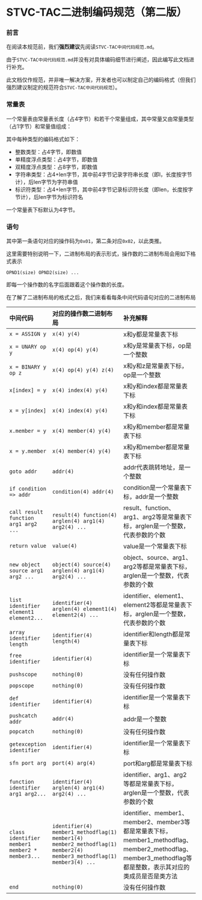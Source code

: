 # STVC-TAC二进制编码规范（第二版）

### 前言

在阅读本规范前，我们**强烈建议**先阅读``STVC-TAC中间代码规范.md``。

由于``STVC-TAC中间代码规范.md``并没有对具体编码细节进行阐述，因此编写此文档进行补充。

此文档仅作规范，并非唯一解决方案，开发者也可以制定自己的编码格式（但我们强烈建议制定的规范符合``STVC-TAC中间代码规范``）。

### 常量表

一个常量表由常量表长度（占4字节）和若干个常量组成，其中常量又由常量类型（占1字节）和常量值组成：

其中每种类型的编码格式如下：

* 整数类型：占4字节，即数值
* 单精度浮点类型：占4字节，即数值
* 双精度浮点类型：占8字节，即数值
* 字符串类型：占4+len字节，其中前4字节记录字符串长度（即l，长度按字节计），后len字节为字符串值
* 标识符类型：占4+len字节，其中前4字节记录标识符长度（即len，长度按字节计），后len字节为标识符名

一个常量表下标默认为4字节。

### 语句

其中第一条语句对应的操作码为``0x01``，第二条对应``0x02``，以此类推。

这里需要特别说明一下，二进制布局的表示形式，操作数的二进制布局会用如下格式表示

``OPND1(size) OPND2(size) ...``

即每一个操作数的名字后面跟着这个操作数的长度。

在了解了二进制布局的格式之后，我们来看看每条中间代码语句对应的二进制布局

|中间代码|对应的操作数二进制布局|补充解释|
|:-|:-|:-|
|``x = ASSIGN y``|``x(4) y(4)``|x和y都是常量表下标|
|``x = UNARY op y``|``x(4) op(4) y(4)``|x和y是常量表下标，op是一个整数|
|``x = BINARY y op z``|``x(4) op(4) y(4) z(4)``|x和y和z是常量表下标，op是一个整数|
|``x[index] = y``|``x(4) index(4) y(4)``|x和y和index都是常量表下标|
|``x = y[index]``|``x(4) index(4) y(4)``|x和y和index都是常量表下标|
|``x.member = y``|``x(4) member(4) y(4)``|x和y和member都是常量表下标|
|``x = y.member``|``x(4) member(4) y(4)``|x和y和member都是常量表下标|
|``goto addr``|``addr(4)``|addr代表跳转地址，是一个整数|
|``if condition => addr``|``condition(4) addr(4)``|condition是一个常量表下标，addr是一个整数|
|``call result function arg1 arg2 ...``|``result(4) function(4) arglen(4) arg1(4) arg2(4) ...``|result、function、arg1、arg2等是常量表下标，arglen是一个整数，代表参数的个数|
|``return value``|``value(4)``|value是一个常量表下标|
|``new object source arg1 arg2 ...``|``object(4) source(4) arglen(4) arg1(4) arg2(4) ...``|object、source、arg1、arg2等都是常量表下标，arglen是一个整数，代表参数的个数|
|``list identifier element1 element2...``|``identifier(4) arglen(4) element1(4) element2(4) ...``|identifier、element1、element2等都是常量表下标，arglen是一个整数，代表参数的个数|
|``array identifier length``|``identifier(4) length(4)``|identifier和length都是常量表下标|
|``free identifier``|``identifier(4)``|identifier是一个常量表下标|
|``pushscope``|``nothing(0)``|没有任何操作数|
|``popscope``|``nothing(0)``|没有任何操作数|
|``def identifier``|``identifier(4)``|identifier是一个常量表下标|
|``pushcatch addr``|``addr(4)``|addr是一个整数|
|``popcatch``|``nothing(0)``|没有任何操作数|
|``getexception identifier``|``identifier(4)``|identifier是一个常量表下标|
|``sfn port arg``|``port(4) arg(4)``|port和arg都是常量表下标|
|``function identifier arg1 arg2...``|``identifier(4) arglen(4) arg1(4) arg2(4) ...``|identifier、arg1、arg2等都是常量表下标，arglen是一个整数，代表参数的个数|
|``class identifier member1 member2 * member3...``|``identifier(4) member1_methodflag(1) member1(4) member2_methodflag(1) member2(4) member3_methodflag(1) member3(4) ...``|identifier、member1、member2、member3等都是常量表下标，member1_methodflag、member2_methodflag、member3_methodflag等都是整数，表示其对应的类成员是否是类方法|
|``end``|``nothing(0)``|没有任何操作数|